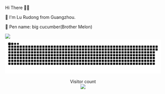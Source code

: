 Hi There 👋😋

🔭 I'm Lu Rudong from Guangzhou.

🚀 Pen name: big cucumber(Brother Melon)

  <img src="https://github-profile-trophy.vercel.app/?username=joesdu&theme=monokai&column=8&no-frame=true&no-bg=true" />
  <picture>
    <source media="(prefers-color-scheme: dark)" srcset="dist/github-snake-dark.svg" />
    <!--<source media="(prefers-color-scheme: light)" srcset="dist/github-snake.svg" />-->
    <img alt="github-snake" src="dist/github-snake.svg" />
  </picture>
</p>

<p align="center">
  Visitor count<br>
  <img src="https://profile-counter.glitch.me/joesdu/count.svg" />
</p>
